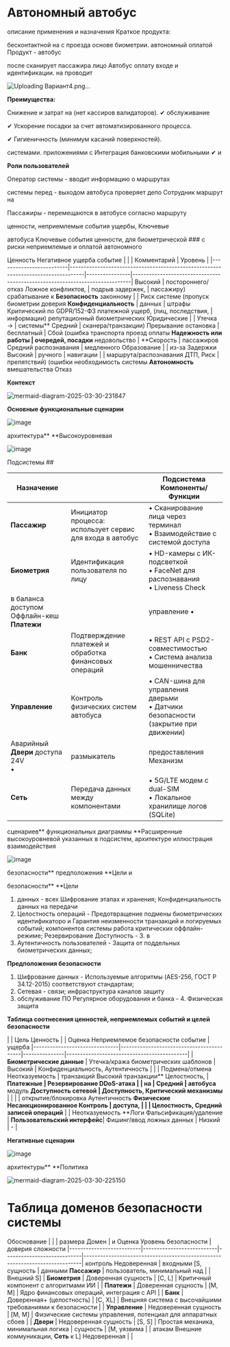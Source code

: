 # Автономный автобус
описание применения и назначения Краткое продукта:

бесконтактной на с проезда основе биометрии. автономный оплатой Продукт - автобус

после сканирует пассажира лицо Автобус оплату входе и идентификации. на проводит

![Uploading Вариант4.png…]()


**Преимущества:**

Снижение и затрат на (нет кассиров валидаторов). ✔ обслуживание

✔ Ускорение посадки за счет автоматизированного процесса.

✔ Гигиеничность (минимум касаний поверхностей).

системами. приложениями с Интеграция банковскими мобильными ✔ и

**Роли пользователей**

Оператор системы - вводит информацию о маршрутах

системы перед - выходом автобуса проверяет депо Сотрудник маршрут на

Пассажиры - перемещаются в автобусе согласно маршруту

ценности, неприемлемые события ущербы, Ключевые


автобуса Ключевые события ценности, для биометрической ### с риски неприемлемые и оплатой автономного

Ценность Негативное ущерба событие | | | Комментарий | Уровень |
|-------------------------|-----------------------------------------------------------------------------------|----------------|-----------------------------------------------------------------------------|
Высокий | постороннего/отказ Ложное конфликтов, | подрыв задержек, | пассажиру) срабатывание к **Безопасность** законному | | Риск системе (пропуск биометрии доверия
**Конфиденциальность** | данных | штрафы Критический по GDPR/152-ФЗ платежной ущерб, (лиц, последствия, | информации) репутационный биометрических Юридические | | Утечка
→ | системы** Средний | сканера/транзакции) Прерывание остановка | бесплатный | Сбой (ошибка транспорта проезд оплаты **Надежность или работы |
очередей, посадки** недовольство | **Скорость | пассажиров Средний распознавания | медленного Образование | | из-за Задержки
Высокий | ручного | навигации | | маршрута/распознавания ДТП, Риск | препятствий) (ошибки необходимость системы **Автономность** вмешательства Отказ


**Контекст**

![mermaid-diagram-2025-03-30-231847](https://github.com/user-attachments/assets/3585e61a-b1ad-4296-96cf-c1fe775894cb)


**Основные функциональные сценарии**

![image](https://github.com/user-attachments/assets/d48b4842-3e52-4429-8137-b96aa53c401d)


архитектура** **Высокоуровневая

![image](https://github.com/user-attachments/assets/5ec76da5-0311-46b0-8c01-d9e7cd111656)

Подсистемы ##

| Назначение | | Подсистема Компоненты/Функции |
|--------------|----------------------------------------------------------------------------|-----------------------------------------------------------------------------------|
| **Пассажир** | Инициатор процесса: использует сервис для входа в автобус                  | • Сканирование лица через терминал<br>• Взаимодействие с системой доступа         |
| **Биометрия** | Идентификация пользователя по лицу                                         | • HD-камеры с ИК-подсветкой<br>• FaceNet для распознавания<br>• Liveness Check    |
в баланса доступом Оффлайн-кеш **Платежи** | | управление • | Проведение реальном транзакции на 100 транзакций времени<br>• Проверка и |
| **Банк**     | Подтверждение платежей и обработка финансовых операций                     | • REST API с PSD2-совместимостью<br>• Система анализа мошенничества               |
| **Управление** | Контроль физических систем автобуса                                       | • CAN-шина для управления дверьми<br>• Датчики безопасности (закрытие при движении)|
Аварийный **Двери** доступа 24V<br>• | размыкатель | предоставления Механизм | ручной • Электропривод |
| **Сеть**     | Передача данных между компонентами                                         | • 5G/LTE модем с dual-SIM<br>• Локальное хранилище логов (SQLite)                 |


сценариев** функциональных диаграммы **Расширенные
высокоуровневой указанных в подсистем, архитектуре иллюстрация взаимодействия

![image](https://github.com/user-attachments/assets/8c413de1-7dc2-4e6a-91a6-3ab52eaf8e54)

безопасности** предположения **Цели и

безопасности** **Цели
1. данных - всех Шифрование этапах и хранения; Конфиденциальность данных на передачи
2. Целостность операций - Предотвращение подмены биометрических идентификаторо  и Гарантия неизменности транзакций и логируемых событий;
компонентов системы работа критических оффлайн-режиме; Резервирование Доступность - 3. в
4. Аутентичность пользователей - Защита от поддельных биометрических данных;
   
**Предположения безопасности**
1. Шифрование данных - Используемые алгоритмы (AES-256, ГОСТ Р 34.12-2015) соответствуют стандартам;
2. Сетевая - связи; инфраструктура каналов защиту
3. обслуживание ПО Регулярное
оборудования и банка - 4. Физическая защита

**Таблица соотнесения ценностей, неприемлемых событий и целей безопасности**

| | Цель Ценность | | Оценка Неприемлемое безопасности событие | ущерба
|-------------------------------|------------------------------------------|---------------|--------------------------------------------|
| **Биометрические данные**     | Утечка/кража биометрических шаблонов     | Высокий       | Конфиденциальность, Аутентичность          |
| | Подмена/отмена Неотказуемость | транзакций Высокий транзакции** Целостность, | **Платежные |
Резервирование DDoS-атака | | на | Средний | автобуса** модуль **Доступность сетевой | Доступность,
Критический механизмы** | | | | открытие/блокировка Аутентичность **Физические Несанкционированное Контроль | доступа,
| | | Целостность, Средний записей операций** | | Неотказуемость **Логи Фальсификация/удаление
| **Пользовательский интерфейс**| Фишинг/ввод ложных данных                | Низкий        | -  |


**Негативные сценарии**

![image](https://github.com/user-attachments/assets/7c14de86-e0ec-43c1-9e9b-c0bc72946afc)

архитектуры** **Политика

![mermaid-diagram-2025-03-30-225150](https://github.com/user-attachments/assets/51129fe5-1657-4c84-87f0-d0cacb164c20)

# Таблица доменов безопасности системы

Обоснование | | | размера Домен | и Оценка Уровень безопасности | доверия сложности
|--------------------------|---------------------------|----------------------------|-----------------------------------------------------------------------------|
контроль Недоверенная | входными [S, сущность | данными **Пассажир** | пользователь, минимальный над | | Внешний S]
| **Биометрия**            | Доверенная сущность       | [C, L]                     | Критичный компонент с алгоритмами ИИ      |
| **Платежи**              | Доверенная сущность       | [M, M]                     | Ядро финансовых операций, интеграция с API                |
| **Банк**                 | Доверенная+ (целостность) | [C, XL]                    | Внешняя система с высочайшими требованиями к безопасности    |
| **Управление**           | Недоверенная сущность     | [M, M]                     | Физические системы управления, потенциал для аппаратных сбоев             |
| **Двери**                | Недоверенная сущность     | [S, S]                     | Простая механика, минимальная логика                       |
сущность | [M, уязвима | | атакам Внешние коммуникации, **Сеть** к L] Недоверенная | |

